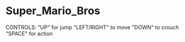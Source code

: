 # Super_Mario_Bros

CONTROLS:
"UP" for jump
"LEFT/RIGHT" to move
"DOWN" to crouch
"SPACE" for action
